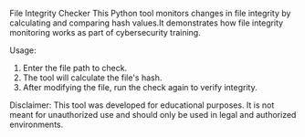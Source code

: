 File Integrity Checker
 This Python tool monitors changes in file integrity by calculating and comparing hash values.It demonstrates how file integrity monitoring works as part of cybersecurity training.

 Usage:
1. Enter the file path to check.
2. The tool will calculate the file's hash.
3. After modifying the file, run the check again to verify integrity.

Disclaimer:
This tool was developed for educational purposes. It is not meant for unauthorized use and should only be used in legal and authorized environments.


